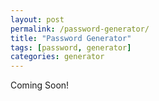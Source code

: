 ```yaml
---
layout: post
permalink: /password-generator/
title: "Password Generator"
tags: [password, generator]
categories: generator
---
```


Coming Soon!

